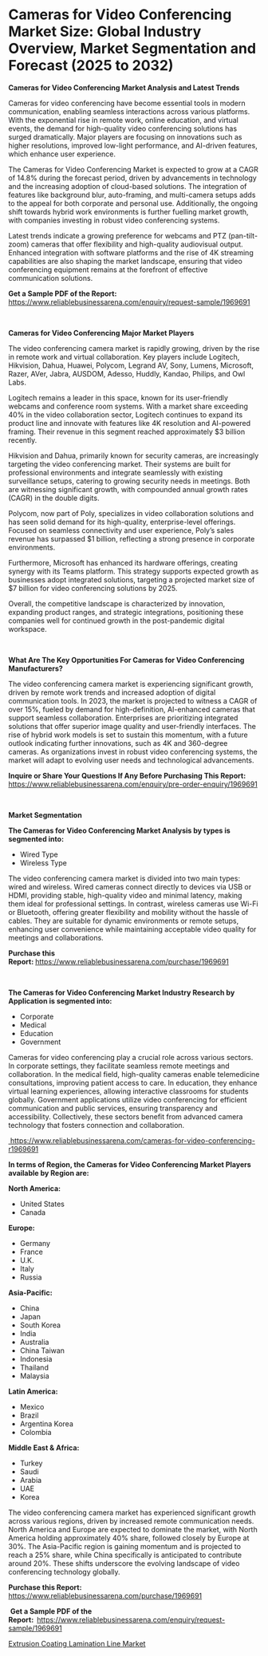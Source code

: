 <p><h1>Cameras for Video Conferencing Market Size: Global Industry Overview, Market Segmentation and Forecast (2025 to 2032)</h1></p><p><strong>Cameras for Video Conferencing Market Analysis and Latest Trends</strong></p>
<p><p>Cameras for video conferencing have become essential tools in modern communication, enabling seamless interactions across various platforms. With the exponential rise in remote work, online education, and virtual events, the demand for high-quality video conferencing solutions has surged dramatically. Major players are focusing on innovations such as higher resolutions, improved low-light performance, and AI-driven features, which enhance user experience.</p><p>The Cameras for Video Conferencing Market is expected to grow at a CAGR of 14.8% during the forecast period, driven by advancements in technology and the increasing adoption of cloud-based solutions. The integration of features like background blur, auto-framing, and multi-camera setups adds to the appeal for both corporate and personal use. Additionally, the ongoing shift towards hybrid work environments is further fuelling market growth, with companies investing in robust video conferencing systems.</p><p>Latest trends indicate a growing preference for webcams and PTZ (pan-tilt-zoom) cameras that offer flexibility and high-quality audiovisual output. Enhanced integration with software platforms and the rise of 4K streaming capabilities are also shaping the market landscape, ensuring that video conferencing equipment remains at the forefront of effective communication solutions.</p></p>
<p><strong>Get a Sample PDF of the Report:&nbsp;</strong> <a href="https://www.reliablebusinessarena.com/enquiry/request-sample/1969691?utm_campaign=3272&utm_medium=2&utm_source=Github&utm_content=ia&utm_term=10042025&utm_id=cameras-for-video-conferencing">https://www.reliablebusinessarena.com/enquiry/request-sample/1969691</a></p>
<p>&nbsp;</p>
<p><strong>Cameras for Video Conferencing Major Market Players</strong></p>
<p><p>The video conferencing camera market is rapidly growing, driven by the rise in remote work and virtual collaboration. Key players include Logitech, Hikvision, Dahua, Huawei, Polycom, Legrand AV, Sony, Lumens, Microsoft, Razer, AVer, Jabra, AUSDOM, Adesso, Huddly, Kandao, Philips, and Owl Labs. </p><p>Logitech remains a leader in this space, known for its user-friendly webcams and conference room systems. With a market share exceeding 40% in the video collaboration sector, Logitech continues to expand its product line and innovate with features like 4K resolution and AI-powered framing. Their revenue in this segment reached approximately $3 billion recently.</p><p>Hikvision and Dahua, primarily known for security cameras, are increasingly targeting the video conferencing market. Their systems are built for professional environments and integrate seamlessly with existing surveillance setups, catering to growing security needs in meetings. Both are witnessing significant growth, with compounded annual growth rates (CAGR) in the double digits.</p><p>Polycom, now part of Poly, specializes in video collaboration solutions and has seen solid demand for its high-quality, enterprise-level offerings. Focused on seamless connectivity and user experience, Poly’s sales revenue has surpassed $1 billion, reflecting a strong presence in corporate environments.</p><p>Furthermore, Microsoft has enhanced its hardware offerings, creating synergy with its Teams platform. This strategy supports expected growth as businesses adopt integrated solutions, targeting a projected market size of $7 billion for video conferencing solutions by 2025.</p><p>Overall, the competitive landscape is characterized by innovation, expanding product ranges, and strategic integrations, positioning these companies well for continued growth in the post-pandemic digital workspace.</p></p>
<p>&nbsp;</p>
<p><strong>What Are The Key Opportunities For Cameras for Video Conferencing Manufacturers?</strong></p>
<p><p>The video conferencing camera market is experiencing significant growth, driven by remote work trends and increased adoption of digital communication tools. In 2023, the market is projected to witness a CAGR of over 15%, fueled by demand for high-definition, AI-enhanced cameras that support seamless collaboration. Enterprises are prioritizing integrated solutions that offer superior image quality and user-friendly interfaces. The rise of hybrid work models is set to sustain this momentum, with a future outlook indicating further innovations, such as 4K and 360-degree cameras. As organizations invest in robust video conferencing systems, the market will adapt to evolving user needs and technological advancements.</p></p>
<p><strong>Inquire or Share Your Questions If Any Before Purchasing This Report:</strong> <a href="https://www.reliablebusinessarena.com/enquiry/pre-order-enquiry/1969691?utm_campaign=3272&utm_medium=2&utm_source=Github&utm_content=ia&utm_term=10042025&utm_id=cameras-for-video-conferencing">https://www.reliablebusinessarena.com/enquiry/pre-order-enquiry/1969691</a></p>
<p>&nbsp;</p>
<p><strong>Market Segmentation</strong></p>
<p><strong>The Cameras for Video Conferencing Market Analysis by types is segmented into:</strong></p>
<p><ul><li>Wired Type</li><li>Wireless Type</li></ul></p>
<p><p>The video conferencing camera market is divided into two main types: wired and wireless. Wired cameras connect directly to devices via USB or HDMI, providing stable, high-quality video and minimal latency, making them ideal for professional settings. In contrast, wireless cameras use Wi-Fi or Bluetooth, offering greater flexibility and mobility without the hassle of cables. They are suitable for dynamic environments or remote setups, enhancing user convenience while maintaining acceptable video quality for meetings and collaborations.</p></p>
<p><strong>Purchase this Report:&nbsp;</strong><a href="https://www.reliablebusinessarena.com/purchase/1969691?utm_campaign=3272&utm_medium=2&utm_source=Github&utm_content=ia&utm_term=10042025&utm_id=cameras-for-video-conferencing">https://www.reliablebusinessarena.com/purchase/1969691</a></p>
<p>&nbsp;</p>
<p><strong>The Cameras for Video Conferencing Market Industry Research by Application is segmented into:</strong></p>
<p><ul><li>Corporate</li><li>Medical</li><li>Education</li><li>Government</li></ul></p>
<p><p>Cameras for video conferencing play a crucial role across various sectors. In corporate settings, they facilitate seamless remote meetings and collaboration. In the medical field, high-quality cameras enable telemedicine consultations, improving patient access to care. In education, they enhance virtual learning experiences, allowing interactive classrooms for students globally. Government applications utilize video conferencing for efficient communication and public services, ensuring transparency and accessibility. Collectively, these sectors benefit from advanced camera technology that fosters connection and collaboration.</p></p>
<p><a href="https://www.reliablebusinessarena.com/cameras-for-video-conferencing-r1969691?utm_campaign=3272&utm_medium=2&utm_source=Github&utm_content=ia&utm_term=10042025&utm_id=cameras-for-video-conferencing">&nbsp;https://www.reliablebusinessarena.com/cameras-for-video-conferencing-r1969691</a></p>
<p><strong>In terms of Region, the Cameras for Video Conferencing Market Players available by Region are:</strong></p>
<p>
    <p> <strong> North America: </strong>
        <ul>
            <li>United States</li>
            <li>Canada</li>
        </ul>
        </p> 
    <p> <strong> Europe: </strong>
        <ul>
            <li>Germany</li>
            <li>France</li>
            <li>U.K.</li>
            <li>Italy</li>
            <li>Russia</li>
        </ul>
        </p> 
    <p> <strong> Asia-Pacific: </strong>
        <ul>
            <li>China</li>
            <li>Japan</li>
            <li>South Korea</li>
            <li>India</li>
            <li>Australia</li>
            <li>China Taiwan</li>
            <li>Indonesia</li>
            <li>Thailand</li>
            <li>Malaysia</li>
        </ul>
        </p> 
    <p> <strong> Latin America: </strong>
        <ul>
            <li>Mexico</li>
            <li>Brazil</li>
            <li>Argentina Korea</li>
            <li>Colombia</li>
        </ul>
        </p> 
    <p> <strong> Middle East & Africa: </strong>
        <ul>
            <li>Turkey</li>
            <li>Saudi</li>
            <li>Arabia</li>
            <li>UAE</li>
            <li>Korea</li>
        </ul>
    </p>
    </p>
<p><p>The video conferencing camera market has experienced significant growth across various regions, driven by increased remote communication needs. North America and Europe are expected to dominate the market, with North America holding approximately 40% share, followed closely by Europe at 30%. The Asia-Pacific region is gaining momentum and is projected to reach a 25% share, while China specifically is anticipated to contribute around 20%. These shifts underscore the evolving landscape of video conferencing technology globally.</p></p>
<p><strong>Purchase this Report: </strong><a href="https://www.reliablebusinessarena.com/purchase/1969691?utm_campaign=3272&utm_medium=2&utm_source=Github&utm_content=ia&utm_term=10042025&utm_id=cameras-for-video-conferencing">https://www.reliablebusinessarena.com/purchase/1969691</a></p>
<p>&nbsp;<strong>Get a Sample PDF of the Report:&nbsp;&nbsp;</strong><a href="https://www.reliablebusinessarena.com/enquiry/request-sample/1969691?utm_campaign=3272&utm_medium=2&utm_source=Github&utm_content=ia&utm_term=10042025&utm_id=cameras-for-video-conferencing">https://www.reliablebusinessarena.com/enquiry/request-sample/1969691</a></p>
<p><strong></strong></p>
<p><p><a href="https://github.com/mcveathuane2/Market-Research-Report-List-1/blob/main/extrusion-coating-lamination-line-market.md?utm_campaign=3272&utm_medium=2&utm_source=Github&utm_content=ia&utm_term=10042025&utm_id=cameras-for-video-conferencing">Extrusion Coating Lamination Line Market</a></p></p>